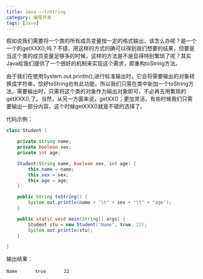 ```yaml
---
title: Java ——toString
category: 编程开发
tags: [Java]
---
```


假如说我们需要将一个类的所有成员变量按一定的格式输出，该怎么办呢？是一个一个的getXXX();吗？不错，用这样的方式的确可以得到我们想要的结果，但要是当这个类的成员变量足够多的时候，这样的方法是不是显得特别繁琐了呢？其实Java给我们提供了一个很好的机制来实现这个需求，即重构toString方法。

由于我们在使用System.out.println();进行标准输出时，它会将需要输出的对象转换成字符串，恰好toString也有此功能，所以我们只需在类中新加一个toString方法，需要输出时，只需将这个类的对象作为输出对象即可，不必再去用繁琐的getXXX();了。当然，从另一方面来说，getXX()；更加灵活，有些时候我们只需要输出一部分内容，这个时候getXXX()就是不错的选择了。


代码示例：

```java
class Student {

    private String name;
    private boolean sex;
    private int age;

    Student(String name, boolean sex, int age) {
        this.name = name;
        this.sex = sex;
        this.age = age;
    }

    public String toString() {
        System.out.println(name + "\t" + sex + "\t" + "age");
    }

    public static void main(String[] args) {
        Student stu = new Student("Name", true, 22);
        System.out.println(stu);
    }

}
```

输出结果：

```
Name　　　　true　　　　22
```
